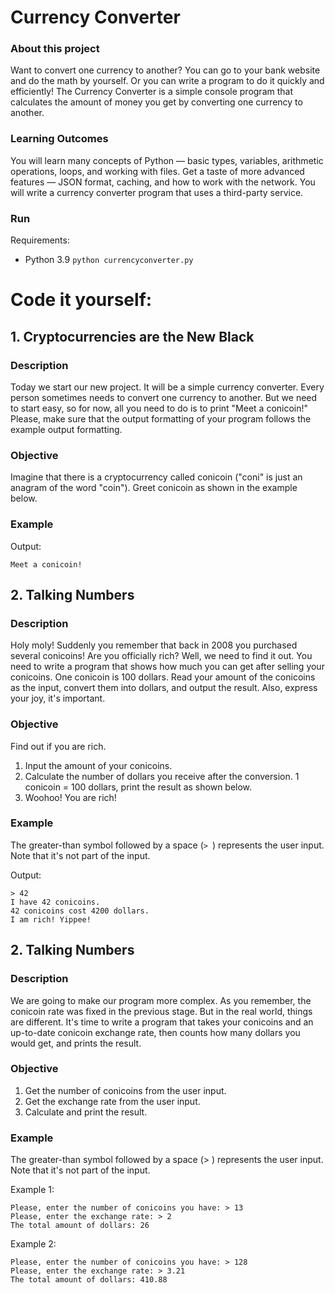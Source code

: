 # Currency Converter

### About this project
Want to convert one currency to another? You can go to your bank website and do the math by yourself. Or you can write a program to do it quickly and efficiently! The Currency Converter is a simple console program that calculates the amount of money you get by converting one currency to another.

### Learning Outcomes
You will learn many concepts of Python — basic types, variables, arithmetic operations, loops, and working with files. Get a taste of more advanced features — JSON format, caching, and how to work with the network. You will write a currency converter program that uses a third-party service.

### Run

Requirements:
- Python 3.9
`python currencyconverter.py`

# Code it yourself:

## 1. Cryptocurrencies are the New Black

### Description

Today we start our new project. It will be a simple currency converter. Every person sometimes needs to convert one currency to another. But we need to start easy, so for now, all you need to do is to print "Meet a conicoin!" Please, make sure that the output formatting of your program follows the example output formatting.

### Objective

Imagine that there is a cryptocurrency called conicoin ("coni" is just an anagram of the word "coin"). Greet conicoin as shown in the example below.

### Example

Output:
```
Meet a conicoin!
```

## 2. Talking Numbers

### Description

Holy moly! Suddenly you remember that back in 2008 you purchased several conicoins! Are you officially rich? Well, we need to find it out. You need to write a program that shows how much you can get after selling your conicoins. One conicoin is 100 dollars. Read your amount of the conicoins as the input, convert them into dollars, and output the result. Also, express your joy, it's important.

### Objective

Find out if you are rich.

1. Input the amount of your conicoins.
2. Calculate the number of dollars you receive after the conversion. 1 conicoin = 100 dollars, print the result as shown below.
3. Woohoo! You are rich!

### Example

The greater-than symbol followed by a space (`> `) represents the user input. Note that it's not part of the input.

Output:
```
> 42
I have 42 conicoins.
42 conicoins cost 4200 dollars.
I am rich! Yippee!
```

## 2. Talking Numbers

### Description

We are going to make our program more complex. As you remember, the conicoin rate was fixed in the previous stage. But in the real world, things are different. It's time to write a program that takes your conicoins and an up-to-date conicoin exchange rate, then counts how many dollars you would get, and prints the result.

### Objective

1. Get the number of conicoins from the user input.
2. Get the exchange rate from the user input.
3. Calculate and print the result.

### Example

The greater-than symbol followed by a space (> ) represents the user input. Note that it's not part of the input.

Example 1:
```
Please, enter the number of conicoins you have: > 13
Please, enter the exchange rate: > 2
The total amount of dollars: 26
```
Example 2:
```
Please, enter the number of conicoins you have: > 128
Please, enter the exchange rate: > 3.21
The total amount of dollars: 410.88
```
